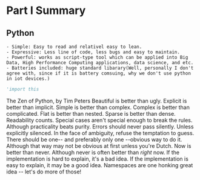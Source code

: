 # Part I Summary

## Python
    - Simple: Easy to read and relativel easy to lean.
    - Expressive: Less line of code, less bugs and easy to maintain.
    - Powerful: works as script-type tool which can be applied into Big Data, High Performance Computing applications, data science, and etc.
    - Batteries included: huge standard libarary(Well, personally I don't agree with, since if it is battery comsuing, why we don't use python in iot devices.)
  

```python
'import this
```

  The Zen of Python, by Tim Peters
  Beautiful is better than ugly.
  Explicit is better than implicit.
  Simple is better than complex.
  Complex is better than complicated.
  Flat is better than nested.
  Sparse is better than dense.
  Readability counts.
  Special cases aren't special enough to break the rules.
  Although practicality beats purity.
  Errors should never pass silently.
  Unless explicitly silenced.
  In the face of ambiguity, refuse the temptation to guess.
  There should be one-- and preferably only one --obvious way to do it.
  Although that way may not be obvious at first unless you're Dutch.
  Now is better than never.
  Although never is often better than *right* now.
  If the implementation is hard to explain, it's a bad idea.
  If the implementation is easy to explain, it may be a good idea.
  Namespaces are one honking great idea -- let's do more of those!

